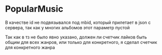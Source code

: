 # PopularMusic

В качестве id не подвязывался под mbid, который прилетает в json с сервера, так как у многих альбомов этот параметр пустой

Так как в тз не было явно указано, должен ли счетчик лайков быть общим для всех жанров, или только для конкретного, я сделал счетчик для конкретного жанра

